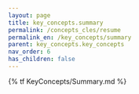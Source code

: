 ```yaml
---
layout: page
title: key_concepts.summary
permalink: /concepts_cles/resume
permalink_en: /key_concepts/summary
parent: key_concepts.key_concepts
nav_order: 6
has_children: false
---
```


{% tf KeyConcepts/Summary.md %}